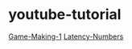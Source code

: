 # youtube-tutorial
[Game-Making-1](https://www.youtube.com/watch?v=ZcjKWbjZi-Y&ab_channel=jdh)
[Latency-Numbers](https://www.youtube.com/watch?v=FqR5vESuKe0&ab_channel=ByteByteGo)
